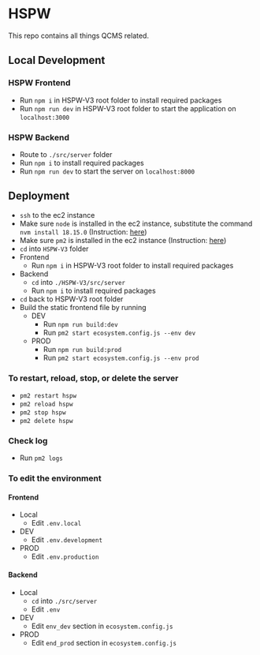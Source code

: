 # HSPW

This repo contains all things QCMS related.

## Local Development

### HSPW Frontend

- Run `npm i` in HSPW-V3 root folder to install required packages
- Run `npm run dev` in HSPW-V3 root folder to start the application on `localhost:3000`

### HSPW Backend

- Route to `./src/server` folder
- Run `npm i` to install required packages
- Run `npm run dev` to start the server on `localhost:8000`

## Deployment

- `ssh` to the ec2 instance
- Make sure `node` is installed in the ec2 instance, substitute the command `nvm install 18.15.0` (Instruction: [here](https://docs.aws.amazon.com/sdk-for-javascript/v2/developer-guide/setting-up-node-on-ec2-instance.html))
- Make sure `pm2` is installed in the ec2 instance (Instruction: [here](https://pm2.keymetrics.io/))
- `cd` into `HSPW-V3` folder
- Frontend
  - Run `npm i` in HSPW-V3 root folder to install required packages
- Backend
  - `cd` into `./HSPW-V3/src/server`
  - Run `npm i` to install required packages
- `cd` back to HSPW-V3 root folder
- Build the static frontend file by running
  - DEV
    - Run `npm run build:dev`
    - Run `pm2 start ecosystem.config.js --env dev`
  - PROD
    - Run `npm run build:prod`
    - Run `pm2 start ecosystem.config.js --env prod`

### To restart, reload, stop, or delete the server

- `pm2 restart hspw`
- `pm2 reload hspw`
- `pm2 stop hspw`
- `pm2 delete hspw`

### Check log

- Run `pm2 logs`

### To edit the environment

#### Frontend

- Local
  - Edit `.env.local`
- DEV
  - Edit `.env.development`
- PROD
  - Edit `.env.production`

#### Backend

- Local
  - `cd` into `./src/server`
  - Edit `.env`
- DEV
  - Edit `env_dev` section in `ecosystem.config.js`
- PROD
  - Edit `end_prod` section in `ecosystem.config.js`
